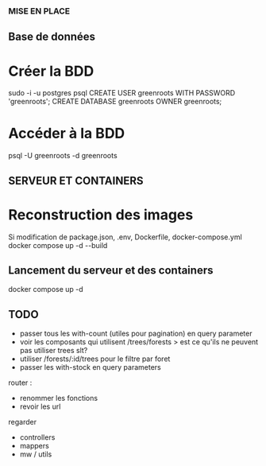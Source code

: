 ### MISE EN PLACE

## Base de données

# Créer la BDD

sudo -i -u postgres psql 
CREATE USER greenroots WITH PASSWORD 'greenroots'; 
CREATE DATABASE greenroots OWNER greenroots; 

# Accéder à la BDD

psql -U greenroots -d greenroots

## SERVEUR ET CONTAINERS

# Reconstruction des images

Si modification de package.json, .env, Dockerfile, docker-compose.yml
docker compose up -d --build

## Lancement du serveur et des containers

docker compose up -d

## TODO

- passer tous les with-count (utiles pour pagination) en query parameter
- voir les composants qui utilisent /trees/forests > est ce qu'ils ne peuvent pas utiliser trees slt?
- utiliser /forests/:id/trees pour le filtre par foret
- passer les with-stock en query parameters

router : 
- renommer les fonctions
- revoir les url

regarder 
- controllers
- mappers
- mw / utils